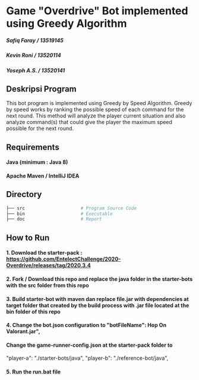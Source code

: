 #  Game "Overdrive" Bot implemented using Greedy Algorithm

##### Safiq Faray / 13519145
##### Kevin Roni / 13520114
##### Yoseph A.S. / 13520141

## Deskripsi Program
This bot program is implemented using Greedy by Speed Algorithm. Greedy by speed works by ranking the possible speed of each command for the next round. This method will analyze the player current situation and also analyze command(s) that could give the player the maximum speed possible for the next round.

## Requirements

#### Java (minimum : Java 8)
#### Apache Maven / IntelIiJ IDEA

## Directory

```sh
├── src                     # Program Source Code
├── bin                     # Executable
├── doc                     # Report
```

## How to Run
#### 1. Download the starter-pack : https://github.com/EntelectChallenge/2020-Overdrive/releases/tag/2020.3.4
#### 2. Fork / Download this repo and replace the java folder in the starter-bots with the src folder from this repo
#### 3. Build starter-bot with maven dan replace file.jar with dependencies at target folder that created by the build process with .jar file located at the bin folder of this repo
#### 4. Change the bot.json configuration to "botFileName": Hop On Valorant.jar",

#### Change the game-runner-config.json at the starter-pack folder to
  "player-a": "./starter-bots/java",
  "player-b": "./reference-bot/java",
#### 5. Run the run.bat file
